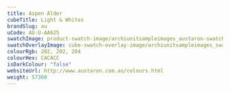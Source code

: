 ```yaml
---
title: Aspen Alder
cubeTitle: Light & Whites
brandSlug: au
uCode: AU-U-AA625
swatchImage: product-swatch-image/archiunitsampleimages_austaron-swatch_Aspen_Alder.jpg
swatchOverlayImage: cube-swatch-overlay-image/archiunitsampleimages_swatch-overlay_austaron.png
colourRgb: 202, 202, 204
colourHex: CACACC
isDarkColour: "false"
websiteUrl: http://www.austaron.com.au/colours.html
weight: 57360
---
```

